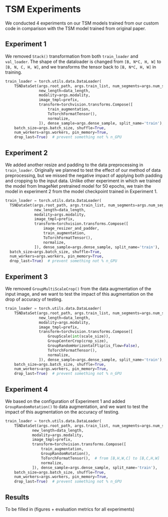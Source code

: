# TSM Experiments

We conducted 4 experiments on our TSM models trained from our custom code in comparison with the TSM model trained from original paper.

## Experiment 1

We removed `Stack()` transformation from both `train_loader` and `val_loader`. The shape of the dataloader is changed from `[B, N*C, H, W]` to `[B, N, C, H, W]`, and we transforms the tensor back to `[B, N*C, H, W]` in training.

```python
train_loader = torch.utils.data.DataLoader(
    TSNDataSet(args.root_path, args.train_list, num_segments=args.num_segments,
               new_length=data_length,
               modality=args.modality,
               image_tmpl=prefix,
               transform=torchvision.transforms.Compose([                 
                   train_augmentation,
                   ToTorchFormatTensor(),
                   normalize,
               ]), dense_sample=args.dense_sample, split_name='train'),
    batch_size=args.batch_size, shuffle=True,
    num_workers=args.workers, pin_memory=True,
    drop_last=True)  # prevent something not % n_GPU
```

## Experiment 2

We added another resize and padding to the data preprocessing in `train_loader`. Originally we planned to test the effect of our method of data preprocessing, but we missed the negative impact of applying both padding and cropping to the input data.
Unlike other experiment in which we trained the model from ImageNet pretrained model for 50 epochs, we train the model in experiment 2 from the model checkpoint trained in Experiment 1.

```python
train_loader = torch.utils.data.DataLoader(
  TSNDataSet(args.root_path, args.train_list, num_segments=args.num_segments,
             new_length=data_length,
             modality=args.modality,
             image_tmpl=prefix,
             transform=torchvision.transforms.Compose([
                 image_resizer_and_padder,                 
                 train_augmentation,
                 ToTorchFormatTensor(),
                 normalize,
             ]), dense_sample=args.dense_sample, split_name='train'),
  batch_size=args.batch_size, shuffle=True,
  num_workers=args.workers, pin_memory=True,
  drop_last=True)  # prevent something not % n_GPU
```


## Experiment 3

We removed `GroupMultiScaleCrop()` from the data augmentation of the input image, and we want to test the impact of this augmentation on the drop of accuracy of testing.

```python
train_loader = torch.utils.data.DataLoader(
    TSNDataSet(args.root_path, args.train_list, num_segments=args.num_segments,
               new_length=data_length,
               modality=args.modality,
               image_tmpl=prefix,
               transform=torchvision.transforms.Compose([
                   GroupScale(int(scale_size)),
                   GroupCenterCrop(crop_size),
                   GroupRandomHorizontalFlip(is_flow=False),
                   ToTorchFormatTensor(),
                   normalize,
               ]), dense_sample=args.dense_sample, split_name='train'),
    batch_size=args.batch_size, shuffle=True,
    num_workers=args.workers, pin_memory=True,
    drop_last=True)  # prevent something not % n_GPU
```


## Experiment 4

We based on the configuration of Experiment 1 and added `GroupRandomRotation()` to data augmentation, and we want to test the impact of this augmentation on the accuracy of testing.

```python
train_loader = torch.utils.data.DataLoader(
    TSNDataSet(args.root_path, args.train_list, num_segments=args.num_segments,
            new_length=data_length,
            modality=args.modality,
            image_tmpl=prefix,
            transform=torchvision.transforms.Compose([                     
                train_augmentation,
                GroupRandomRotation(),
                ToTorchFormatTensor(),  # from [B,H,W,C] to [B,C,H,W]
                normalize,
            ]), dense_sample=args.dense_sample, split_name='train'),
    batch_size=args.batch_size, shuffle=True,
    num_workers=args.workers, pin_memory=True,
    drop_last=True)  # prevent something not % n_GPU
```

## Results

To be filled in (figures + evaluation metrics for all experiments)


